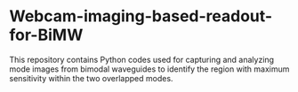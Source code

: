 # Webcam-imaging-based-readout-for-BiMW
This repository contains Python codes used for capturing and analyzing mode images from bimodal waveguides to identify the region with maximum sensitivity within the two overlapped modes.
